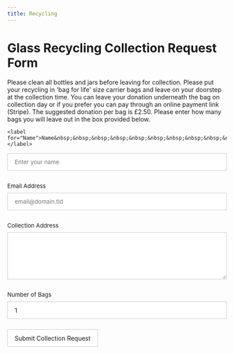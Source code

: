 ```yaml
---
title: Recycling
---
```


<style>/* reset */
#fs-frm input,
#fs-frm select,
#fs-frm textarea,
#fs-frm fieldset,
#fs-frm optgroup,
#fs-frm label,
#fs-frm #card-element:disabled {
  font-family: inherit;
  font-size: 100%;
  color: inherit;
  border: none;
  border-radius: 0;
  display: block;
  width: 100%;
  padding: 0;
  margin: 0;
  -webkit-appearance: none;
  -moz-appearance: none;
}
#fs-frm label,
#fs-frm legend,
#fs-frm ::placeholder {
  font-size: .825rem;
  margin-bottom: .5rem;
  padding-top: .2rem;
  display: flex;
  align-items: baseline;
}

/* border, padding, margin, width */
#fs-frm input,
#fs-frm select,
#fs-frm textarea,
#fs-frm #card-element {
  border: 1px solid rgba(0,0,0,0.2);
  background-color: rgba(255,255,255,0.9);
  padding: .75em 1rem;
  margin-bottom: 1.5rem;
}
#fs-frm input:focus,
#fs-frm select:focus,
#fs-frm textarea:focus {
  background-color: white;
  outline-style: solid;
  outline-width: thin;
  outline-color: gray;
  outline-offset: -1px;
}
#fs-frm [type="text"],
#fs-frm [type="email"] {
  width: 100%;
}
#fs-frm [type="button"],
#fs-frm [type="submit"],
#fs-frm [type="reset"] {
  width: auto;
  cursor: pointer;
  -webkit-appearance: button;
  -moz-appearance: button;
  appearance: button;
}
#fs-frm [type="button"]:focus,
#fs-frm [type="submit"]:focus,
#fs-frm [type="reset"]:focus {
  outline: none;
}
#fs-frm [type="submit"],
#fs-frm [type="reset"] {
  margin-bottom: 0;
}
#fs-frm select {
  text-transform: none;
}

#fs-frm [type="checkbox"] {
  -webkit-appearance: checkbox;
  -moz-appearance: checkbox;
  appearance: checkbox;
  display: inline-block;
  width: auto;
  margin: 0 .5em 0 0 !important;
}

#fs-frm [type="radio"] {
  -webkit-appearance: radio;
  -moz-appearance: radio;
  appearance: radio;
}

/* address, locale */
#fs-frm fieldset.locale input[name="city"],
#fs-frm fieldset.locale select[name="state"],
#fs-frm fieldset.locale input[name="postal-code"] {
  display: inline;
}
#fs-frm fieldset.locale input[name="city"] {
  width: 52%;
}
#fs-frm fieldset.locale select[name="state"],
#fs-frm fieldset.locale input[name="postal-code"] {
  width: 20%;
}
#fs-frm fieldset.locale input[name="city"],
#fs-frm fieldset.locale select[name="state"] {
  margin-right: 3%;
}
</style>
# Glass Recycling Collection Request Form

Please clean all bottles and jars before leaving for collection. Please put your recycling in 'bag for life' size carrier bags and leave on your doorstep at the collection time. You can leave your donation underneath the bag on collection day or if you prefer you can pay through an online payment link (Stripe). The suggested donation per bag is £2.50. Please enter how many bags you will leave out in the box provided below.

<form id="fs-frm" name="recycling" action="https://formspree.io/f/{form_id}" method="post">

    <label for="Name">Name&nbsp;&nbsp;&nbsp;&nbsp;&nbsp;&nbsp;&nbsp;&nbsp;&nbsp;&nbsp;&nbsp;&nbsp;&nbsp;&nbsp;&nbsp;&nbsp;&nbsp;&nbsp;&nbsp;&nbsp;&nbsp;&nbsp;&nbsp;</label>

  <input type="text" name="Name" id="Name" placeholder="Enter your name" required="">
    <label for="Email">Email Address&nbsp;&nbsp;&nbsp;&nbsp;&nbsp;&nbsp;&nbsp;&nbsp;</label>
    <input type="Email" name="_replyto" id="Email" placeholder="email@domain.tld" required>
    <label for="Address">Collection Address</label>
    <textarea rows="5" name="Address" id="Address" placeholder="" required=""></textarea>
    <input type="hidden" name="_subject" id="email-subject" value="Recycling Collection Form Submission">
<label for="quantity">Number of Bags&nbsp;&nbsp;&nbsp;&nbsp;&nbsp;</label>
<input type="number" id="quantity" name="quantity" min="1" max="200" value="1">
  <input type="submit" value="Submit Collection Request">
</form>
